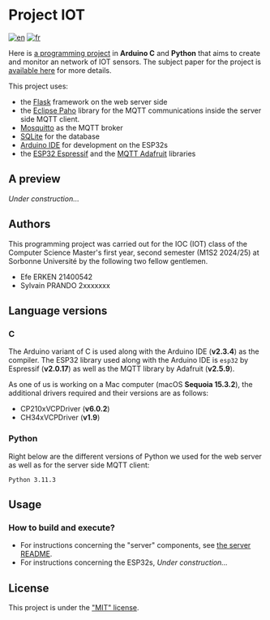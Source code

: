 # Project IOT

[![en](https://img.shields.io/badge/lang-en-red.svg)](README.en.md)
[![fr](https://img.shields.io/badge/lang-fr-yellow.svg)](README.md)

Here is [a programming project](https://github.com/GreengagePlum/Project-IOT) in **Arduino C** and **Python** that aims to create and monitor an network of IOT sensors. The subject paper for the project is [available here](./IOC_mode_projet%20–%20SESI.pdf) for more details.

This project uses:

* the [Flask](https://flask.palletsprojects.com/en/stable/) framework on the web server side
* the [Eclipse Paho](https://github.com/eclipse-paho/paho.mqtt.python?tab=readme-ov-file) library for the MQTT communications inside the server side MQTT client.
* [Mosquitto](https://mosquitto.org/) as the MQTT broker
* [SQLite](https://sqlite.org/index.html) for the database
* [Arduino IDE](https://www.arduino.cc/en/software/) for development on the ESP32s
* the [ESP32 Espressif](https://github.com/espressif/arduino-esp32) and the [MQTT Adafruit](https://docs.arduino.cc/libraries/adafruit-mqtt-library/) libraries

## A preview

_Under construction..._

## Authors

This programming project was carried out for the IOC (IOT) class of the Computer Science Master's first year, second semester (M1S2 2024/25) at Sorbonne Université by the following two fellow gentlemen.

* Efe ERKEN 21400542
* Sylvain PRANDO 2xxxxxxx

## Language versions

### C

The Arduino variant of C is used along with the Arduino IDE (**v2.3.4**) as the compiler. The ESP32 library used along with the Arduino IDE is `esp32` by Espressif (**v2.0.17**) as well as the MQTT library by Adafruit (**v2.5.9**).

As one of us is working on a Mac computer (macOS **Sequoia 15.3.2**), the additional drivers required and their versions are as follows:

* CP210xVCPDriver (**v6.0.2**)
* CH34xVCPDriver (**v1.9**)

### Python

Right below are the different versions of Python we used for the web server as well as for the server side MQTT client:

```text
Python 3.11.3
```

## Usage

### How to build and execute?

* For instructions concerning the "server" components, see [the server README](/server/README.md#usage).
* For instructions concerning the ESP32s, _Under construction..._

## License

This project is under the ["MIT" license](LICENSE).
